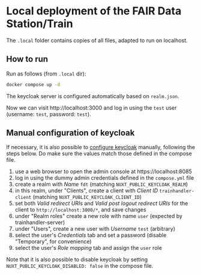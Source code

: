 # Local deployment of the FAIR Data Station/Train

The `.local` folder contains copies of all files, adapted to run on localhost.

## How to run

Run as follows (from `.local` dir):

```bash
docker compose up -d
```

The keycloak server is configured automatically based on `realm.json`.

Now we can visit http://localhost:3000 and log in using the `test` user (username: `test`, password: `test`).


## Manual configuration of keycloak

If necessary, it is also possible to [configure keycloak] manually, following the steps below.
Do make sure the values match those defined in the compose file.

1. use a web browser to open the admin console at https://localhost:8085
2. log in using the dummy admin credentials defined in the `compose.yml` file
3. create a realm with *Name* `fdt` (matching `NUXT_PUBLIC_KEYCLOAK_REALM`)
4. in this realm, under "Clients", create a client with *Client ID* `trainhandler-client` (matching `NUXT_PUBLIC_KEYCLOAK_CLIENT_ID`)
5. set both *Valid redirect URIs* and *Valid post logout redirect URIs* for the client to `http://localhost:3000/*`, and save changes
6. under "Realm roles" create a new role with name `user` (expected by trainhandler-server)
7. under "Users", create a new user with *Username* `test` (arbitrary)
8. select the user's *Credentials* tab and set a password (disable "Temporary", for convenience)
9. select the user's *Role mapping* tab and assign the `user` role


Note that it is also possible to disable keycloak by setting `NUXT_PUBLIC_KEYCLOAK_DISABLED: false` in the compose file.

[configure keycloak]: https://www.keycloak.org/docs/latest/authorization_services/index.html#_resource_server_overview
